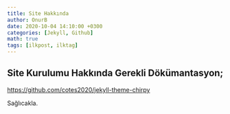 ```yaml
---
title: Site Hakkında
author: OnurB
date: 2020-10-04 14:10:00 +0300
categories: [Jekyll, Github]
math: true
tags: [ilkpost, ilktag]
---
```


## Site Kurulumu Hakkında Gerekli Dökümantasyon;

<https://github.com/cotes2020/jekyll-theme-chirpy>

Sağlıcakla.
